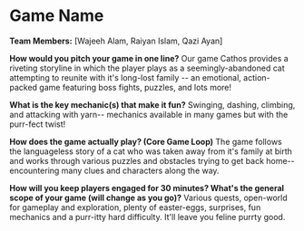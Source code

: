 # Game Name

**Team Members:** [Wajeeh Alam, Raiyan Islam, Qazi Ayan]

**How would you pitch your game in one line?**
Our game Cathos provides a riveting storyline in which the player plays as a seemingly-abandoned cat attempting to reunite with it's long-lost family -- an emotional, action-packed game featuring boss fights, puzzles, and lots more!

**What is the key mechanic(s) that make it fun?**
Swinging, dashing, climbing, and attacking with yarn-- mechanics available in many games but with the purr-fect twist!

**How does the game actually play? (Core Game Loop)**
The game follows the languageless story of a cat who was taken away from it's family at birth and works through various puzzles and obstacles trying to get back home-- encountering many clues and characters along the way.

**How will you keep players engaged for 30 minutes? What's the general scope of your game (will change as you go)?**
Various quests, open-world for gameplay and exploration, plenty of easter-eggs, surprises, fun mechanics and a purr-itty hard difficulty. It'll leave you feline purrty good.